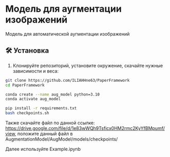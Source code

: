 # Модель для аугментации изображений

Модель для автоматической аугментации изображений
## 🛠 Установка

1. Клонируйте репозиторий, установите окружение, скачайте нужные зависимости и веса:
```bash
git clone https://github.com/ILIAHHne63/PaperFramework
cd PaperFramework

conda create --name aug_model python=3.10
conda activate aug_model

pip install -r requirements.txt
bash checkpoints.sh
```
Также скачайте файл по данной ссылке: https://drive.google.com/file/d/1e83wWQh9Tsficx0HM2rmc2KyYfBMpumf/view, положите данный файл в AugmentationModel/AugModel/models/checkpoints/

Далее используйте Example.ipynb

